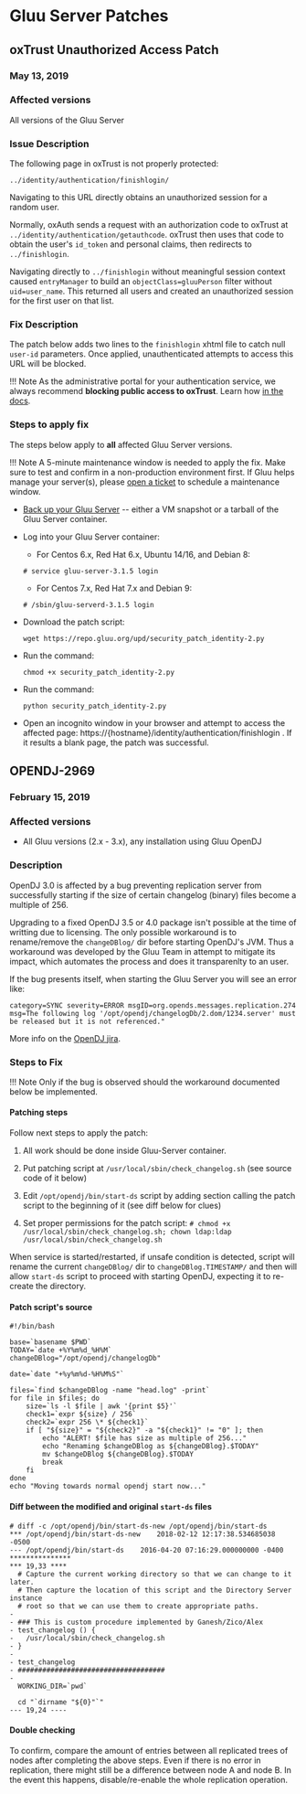 # Gluu Server Patches

## oxTrust Unauthorized Access Patch
### May 13, 2019

### Affected versions
All versions of the Gluu Server

### Issue Description

The following page in oxTrust is not properly protected:

```
../identity/authentication/finishlogin/
```

Navigating to this URL directly obtains an unauthorized session for a random user.

Normally, oxAuth sends a request with an authorization code to oxTrust at `../identity/authentication/getauthcode`. oxTrust then uses that code to obtain the user's `id_token` and personal claims, then redirects to `../finishlogin`.

Navigating directly to `../finishlogin` without meaningful session context caused `entryManager` to build an `objectClass=gluuPerson` filter without `uid=user_name`. This returned all users and created an unauthorized session for the first user on that list.

### Fix Description

The patch below adds two lines to the `finishlogin` xhtml file to catch null `user-id` parameters. Once applied, unauthenticated attempts to access this URL will be blocked.

!!! Note
    As the administrative portal for your authentication service, we always recommend **blocking public access to oxTrust**. Learn how [in the docs](https://gluu.org/docs/ce/operation/security/#securing-oxtrust).
    
### Steps to apply fix

The steps below apply to **all** affected Gluu Server versions.

!!! Note
    A 5-minute maintenance window is needed to apply the fix. Make sure to test and confirm in a non-production environment first. If Gluu helps manage your server(s), please [open a ticket](https://support.gluu.org) to schedule a maintenance window.

- [Back up your Gluu Server](https://gluu.org/docs/ce/operation/backup/)  -- either a VM snapshot or a tarball of the Gluu Server container.
 
- Log into your Gluu Server container:

    - For Centos 6.x, Red Hat 6.x, Ubuntu 14/16, and Debian 8:
    
    ```
    # service gluu-server-3.1.5 login
    ```
    
    - For Centos 7.x, Red Hat 7.x and Debian 9:
    
    ```
    # /sbin/gluu-serverd-3.1.5 login
    ```

- Download the patch script:

    ```
    wget https://repo.gluu.org/upd/security_patch_identity-2.py
    ```
    
- Run the command:

    ```
    chmod +x security_patch_identity-2.py
    ```
    
- Run the command:

    ```
    python security_patch_identity-2.py
    ```
    
- Open an incognito window in your browser and attempt to access the affected page: https://{hostname}/identity/authentication/finishlogin . If it results a blank page, the patch was successful.

## OPENDJ-2969 
### February 15, 2019

### Affected versions
- All Gluu versions (2.x - 3.x), any installation using Gluu OpenDJ

### Description
OpenDJ 3.0 is affected by a bug preventing replication server from successfully starting if the size of certain changelog (binary) files become a multiple of 256. 

Upgrading to a fixed OpenDJ 3.5 or 4.0 package isn't possible at the time of writting due to licensing. The only possible workaround is to rename/remove the `changeDBlog/` dir before starting OpenDJ's JVM. Thus a workaround was developed by the Gluu Team in attempt to mitigate its impact, which automates the process and does it transparenlty to an user.

If the bug presents itself, when starting the Gluu Server you will see an error like: 

`category=SYNC severity=ERROR msgID=org.opends.messages.replication.274 msg=The following log '/opt/opendj/changelogDb/2.dom/1234.server' must be released but it is not referenced."`

More info on the [OpenDJ jira](https://bugster.forgerock.org/jira/browse/OPENDJ-2969).

### Steps to Fix

!!! Note
    Only if the bug is observed should the workaround documented below be implemented.

#### Patching steps

Follow next steps to apply the patch:

1. All work should be done inside Gluu-Server container. 

1. Put patching script at `/usr/local/sbin/check_changelog.sh` (see source code of it below)   

1. Edit `/opt/opendj/bin/start-ds` script by adding section calling the patch script to the beginning of it (see diff below for clues)    
1. Set proper permissions for the patch script: `# chmod +x /usr/local/sbin/check_changelog.sh; chown ldap:ldap /usr/local/sbin/check_changelog.sh`

When service is started/restarted, if unsafe condition is detected, script will rename the current `changeDBlog/` dir to `changeDBlog.TIMESTAMP/` and then will allow `start-ds` script to proceed with starting OpenDJ, expecting it to re-create the directory.

#### Patch script's source

```
#!/bin/bash

base=`basename $PWD`
TODAY=`date +%Y%m%d_%H%M`
changeDBlog="/opt/opendj/changelogDb"

date=`date "+%y%m%d-%H%M%S"`

files=`find $changeDBlog -name "head.log" -print` 
for file in $files; do
	size=`ls -l $file | awk '{print $5}'`
	check1=`expr ${size} / 256`
	check2=`expr 256 \* ${check1}`
	if [ "${size}" = "${check2}" -a "${check1}" != "0" ]; then
		echo "ALERT! $file has size as multiple of 256..."
		echo "Renaming $changeDBlog as ${changeDBlog}.$TODAY"
		mv $changeDBlog ${changeDBlog}.$TODAY
		break
	fi
done
echo "Moving towards normal opendj start now..."
```

#### Diff between the modified and original `start-ds` files

```
# diff -c /opt/opendj/bin/start-ds-new /opt/opendj/bin/start-ds
*** /opt/opendj/bin/start-ds-new	2018-02-12 12:17:38.534685038 -0500
--- /opt/opendj/bin/start-ds	2016-04-20 07:16:29.000000000 -0400
***************
*** 19,33 ****
  # Capture the current working directory so that we can change to it later.
  # Then capture the location of this script and the Directory Server instance
  # root so that we can use them to create appropriate paths.
- 
- ### This is custom procedure implemented by Ganesh/Zico/Alex
- test_changelog () {
-   /usr/local/sbin/check_changelog.sh
- }
- 
- test_changelog
- ####################################
- 
  WORKING_DIR=`pwd`
  
  cd "`dirname "${0}"`"
--- 19,24 ----

```
#### Double checking

To confirm, compare the amount of entries between all replicated trees of nodes after completing the above steps. Even if there is no error in replication, there might still be a difference between node A and node B. In the event this happens, disable/re-enable the whole replication operation. 
